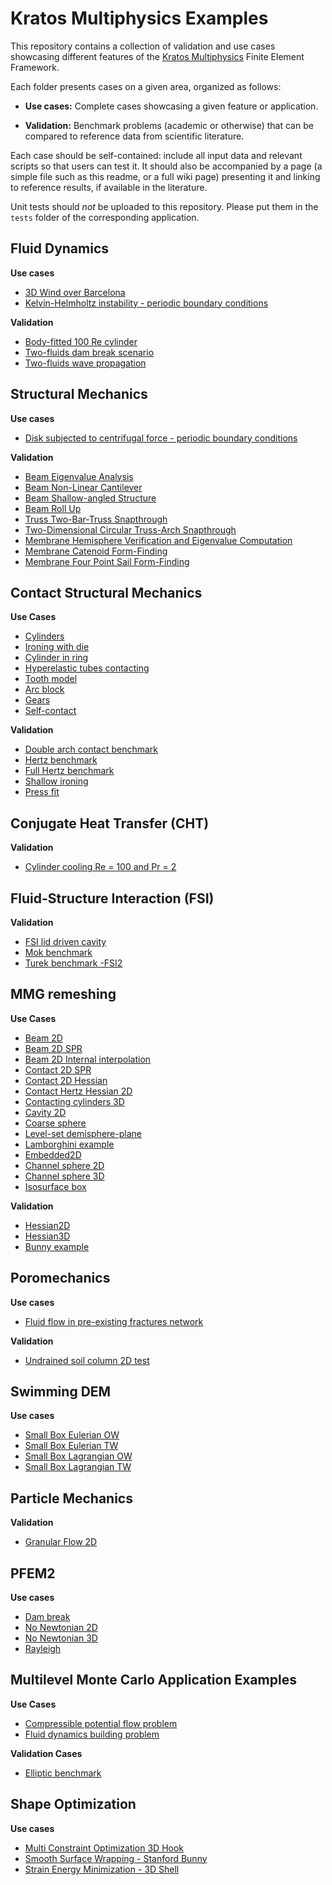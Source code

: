 # Kratos Multiphysics Examples

This repository contains a collection of validation and use cases showcasing different features of the [Kratos Multiphysics](https://github.com/KratosMultiphysics/Kratos) Finite Element Framework.

Each folder presents cases on a given area, organized as follows:

- **Use cases:** Complete cases showcasing a given feature or application.

- **Validation:** Benchmark problems (academic or otherwise) that can be compared to reference data from scientific literature.

Each case should be self-contained: include all input data and relevant scripts so that users can test it. It should also be accompanied by a page (a simple file such as this readme, or a full wiki page) presenting it and linking to reference results, if available in the literature.

Unit tests should *not* be uploaded to this repository. Please put them in the `tests` folder of the corresponding application.

## Fluid Dynamics

**Use cases**
- [3D Wind over Barcelona](fluid_dynamics/use_cases/barcelona_wind/README.md)
- [Kelvin-Helmholtz instability - periodic boundary conditions](fluid_dynamics/use_cases/kelvin_helmholtz_instability/README.md)

**Validation**
- [Body-fitted 100 Re cylinder](fluid_dynamics/validation/body_fitted_cylinder_100Re/README.md)
- [Two-fluids dam break scenario](fluid_dynamics/validation/two_fluid_dam_break/README.md)
- [Two-fluids wave propagation](fluid_dynamics/validation/two_fluid_wave/README.md)

## Structural Mechanics

**Use cases**
- [Disk subjected to centrifugal force - periodic boundary conditions](structural_mechanics/use_cases/periodic_bc_example/README.md)

**Validation**
- [Beam Eigenvalue Analysis](structural_mechanics/validation/beam_eigenvalue_analysis/README.md)
- [Beam Non-Linear Cantilever](structural_mechanics/validation/beam_nonlinear_cantilever/README.md)
- [Beam Shallow-angled Structure](structural_mechanics/validation/beam_shallow_angled_structure/README.md)
- [Beam Roll Up](structural_mechanics/validation/beam_roll_up/README.md)
- [Truss Two-Bar-Truss Snapthrough](structural_mechanics/validation/truss_snap_through/README.md)
- [Two-Dimensional Circular Truss-Arch Snapthrough](structural_mechanics/validation/two_dimensional_circular_truss_arch_snapthrough/README.md)
- [Membrane Hemisphere Verification and Eigenvalue Computation](structural_mechanics/validation/membrane_hemisphere/README.md)
- [Membrane Catenoid Form-Finding](structural_mechanics/validation/catenoid_formfinding/README.md)
- [Membrane Four Point Sail Form-Finding](structural_mechanics/validation/four_point_sail_formfinding/README.md)

## Contact Structural Mechanics

**Use Cases**
- [Cylinders](contact_structural_mechanics/use_cases/cylinders/README.md)
- [Ironing with die](contact_structural_mechanics/use_cases/ironing_with_die_3D/README.md)
- [Cylinder in ring](contact_structural_mechanics/use_cases/in_ring/README.md)
- [Hyperelastic tubes contacting](contact_structural_mechanics/use_cases/hyperelastic_tubes//README.md)
- [Tooth model](contact_structural_mechanics/use_cases/tooth_model/README.md)
- [Arc block](contact_structural_mechanics/use_cases/arc_block/README.md)
- [Gears](contact_structural_mechanics/use_cases/gears/README.md)
- [Self-contact](contact_structural_mechanics/use_cases/self_contact/README.md)

**Validation**
- [Double arch contact benchmark](contact_structural_mechanics/validation/double_arch/README.md)
- [Hertz benchmark](contact_structural_mechanics/validation/hertz/README.md)
- [Full Hertz benchmark](contact_structural_mechanics/validation/hertz_full/README.md)
- [Shallow ironing](contact_structural_mechanics/validation/shallow_ironing_3D/README.md)
- [Press fit](contact_structural_mechanics/validation/press_fit/README.md)

## Conjugate Heat Transfer (CHT)

**Validation**
- [Cylinder cooling Re = 100 and Pr = 2](conjugate_heat_transfer/validation/cylinder_cooling_Re100_Pr2/README.md)

## Fluid-Structure Interaction (FSI)

**Validation**
- [FSI lid driven cavity](fluid_structure_interaction/validation/fsi_lid_driven_cavity/README.md)
- [Mok benchmark](fluid_structure_interaction/validation/fsi_mok/README.md)
- [Turek benchmark -FSI2](fluid_structure_interaction/validation/fsi_turek_FSI2/README.md)

## MMG remeshing

**Use Cases**
- [Beam 2D](mmg_remeshing_examples/use_cases/beam2D/README.md)
- [Beam 2D SPR](mmg_remeshing_examples/use_cases/beam_spr/README.md)
- [Beam 2D Internal interpolation](mmg_remeshing_examples/use_cases/beam2D_internal_interpolation/README.md)
- [Contact 2D SPR](mmg_remeshing_examples/use_cases/contact_spr/README.md)
- [Contact 2D Hessian](mmg_remeshing_examples/use_cases/contact_hessian/README.md)
- [Contact Hertz Hessian 2D](mmg_remeshing_examples/use_cases/hertz_hessian/README.md)
- [Contacting cylinders 3D](mmg_remeshing_examples/use_cases/contacting_cylinders/README.md)
- [Cavity 2D](mmg_remeshing_examples/use_cases/cavity2D/README.md)
- [Coarse sphere](mmg_remeshing_examples/use_cases/coarse_sphere/README.md)
- [Level-set demisphere-plane](mmg_remeshing_examples/use_cases/level_set_demisphere_plane/README.md)
- [Lamborghini example](mmg_remeshing_examples/use_cases/lamborghini/README.md)
- [Embedded2D](mmg_remeshing_examples/use_cases/embedded_2D/README.md)
- [Channel sphere 2D](mmg_remeshing_examples/use_cases/channel_sphere2D/README.md)
- [Channel sphere 3D](mmg_remeshing_examples/use_cases/channel_sphere3D/README.md)
- [Isosurface box](mmg_remeshing_examples/use_cases/test_box/README.md)

**Validation**
- [Hessian2D](mmg_remeshing_examples/validation/hessian2D/README.md)
- [Hessian3D](mmg_remeshing_examples/validation/hessian3D/README.md)
- [Bunny example](mmg_remeshing_examples/validation/bunny/README.md)

## Poromechanics

**Use cases**
- [Fluid flow in pre-existing fractures network](poromechanics/use_cases/fluid_pumping_2D/README.md)

**Validation**
- [Undrained soil column 2D test](poromechanics/validation/undrained_soil_column_2D/README.md)

## Swimming DEM

**Use cases**
- [Small Box Eulerian OW](swimming_dem_fluid_interaction/use_cases/Eulerian_Fluid_Element/One_Way/Small_Box_Eulerian_OW/README.md)
- [Small Box Eulerian TW](swimming_dem_fluid_interaction/use_cases/Eulerian_Fluid_Element/Two_Way/Small_Box_Eulerian_TW/README.md)
- [Small Box Lagrangian OW](swimming_dem_fluid_interaction/use_cases/PFEMFluid_Element/One_Way/Small_Box_Eulerian_OW/README.md)
- [Small Box Lagrangian TW](swimming_dem_fluid_interaction/use_cases/PFEMFluid_Element/Two_Way/Small_Box_Eulerian_TW/README.md)

## Particle Mechanics

**Validation**
- [Granular Flow 2D](particle_mechanics/validation/granular_flow_2D/README.md)

## PFEM2

**Use cases**
- [Dam break](pfem2/use_cases/dam_break/README.md)
- [No Newtonian 2D](pfem2/use_cases/no_newtonian_2d/README.md)
- [No Newtonian 3D](pfem2/use_cases/no_newtonian_3d/README.md)
- [Rayleigh](pfem2/use_cases/rayleigh/README.md)

## Multilevel Monte Carlo Application Examples

**Use Cases**
- [Compressible potential flow problem](multilevel_monte_carlo/use_cases/compressible_potential_flow/README.md)
- [Fluid dynamics building problem](multilevel_monte_carlo/use_cases/fluid_dynamics_building)

**Validation Cases**
- [Elliptic benchmark](multilevel_monte_carlo/validation/elliptic_benchmark)

## Shape Optimization

**Use cases**
- [Multi Constraint Optimization 3D Hook](shape_optimization/10_Multi_Constraint_Optimization_3D_Hook)
- [Smooth Surface Wrapping - Stanford Bunny](shape_optimization/11_Shape_Update_Optimization_Stanford_Bunny)
- [Strain Energy Minimization - 3D Shell](shape_optimization/02_Strain_Energy_Minimization_3D_Shell)
